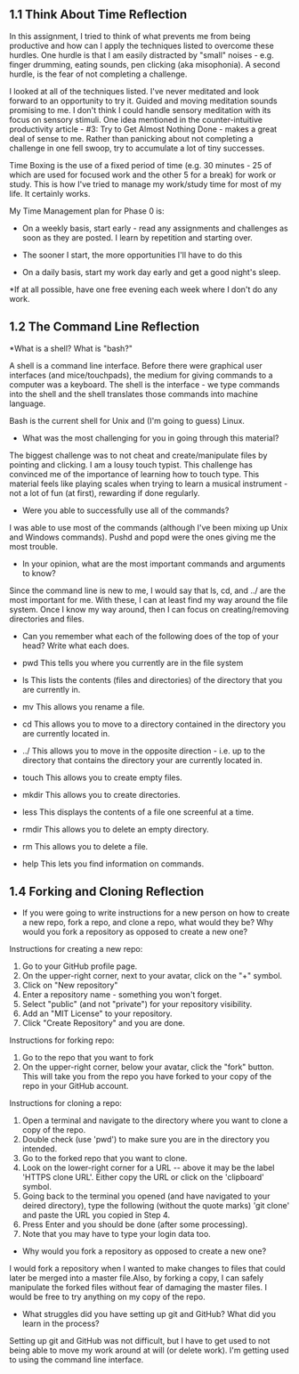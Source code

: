 
## 1.1 Think About Time Reflection 

In this assignment, I tried to think of what prevents me from being productive and how can I apply the techniques listed to overcome these hurdles. One hurdle is that I am easily distracted by "small" noises - e.g. finger drumming, eating sounds, pen clicking (aka misophonia). A second hurdle, is the fear of not completing a challenge.

I looked at all of the techniques listed. I've never meditated and look forward to an opportunity to try it. Guided and moving meditation sounds promising to me. I don't think I could handle sensory meditation with its focus on sensory stimuli. One idea mentioned in the counter-intuitive productivity article - #3: Try to Get Almost Nothing Done - makes a great deal of sense to me. Rather than panicking about not completing a challenge in one fell swoop, try to accumulate a lot of tiny successes.

Time Boxing is the use of a fixed period of time (e.g. 30 minutes - 25 of which are used for focused work and the other 5 for a break) for work or study. This is how I've tried to manage my work/study time for most of my life. It certainly works.

My Time Management plan for Phase 0 is:

* On a weekly basis, start early - read any assignments and challenges as soon as they are posted. I learn by repetition and starting over.

* The sooner I start, the more opportunities I'll have to do this

* On a daily basis, start my work day early and get a good night's sleep.

*If at all possible, have one free evening each week where I don't do any work.


## 1.2 The Command Line Reflection 

*What is a shell? What is "bash?"

A shell is a command line interface. Before there were graphical user interfaces (and mice/touchpads), the medium for giving commands to a computer was a keyboard. The shell is the interface - we type commands into the shell and the shell translates those commands into machine language.

Bash is the current shell for Unix and (I'm going to guess) Linux.

* What was the most challenging for you in going through this material?

The biggest challenge was to not cheat and create/manipulate files by pointing and clicking.  I am a lousy touch typist. This challenge has convinced me of the importance of learning how to touch type. This material feels like playing scales when trying to learn a musical instrument -  not a lot of fun (at first), rewarding if done regularly.

* Were you able to successfully use all of the commands?

I was able to use most of the commands (although I've been mixing up Unix and Windows commands). Pushd and popd were the ones giving me the most trouble.

* In your opinion, what are the most important commands and arguments to know?

Since the command line is new to me, I would say that ls, cd, and ../ are the most important for me. With these, I can at least find my way around the file system. Once I know my way around, then I can focus on creating/removing directories and files.

* Can you remember what each of the following does of the top of your head? Write what each does.

- pwd  This tells you where you currently are in the file system

- ls   This lists the contents (files and directories) of the directory that you are currently in.

- mv   This allows you rename a file.

- cd   This allows you to move to a directory contained in the directory you are currently located in.

- ../  This allows you to move in the opposite direction - i.e. up to the directory that contains the directory your are currently located in.

- touch   This allows you to create empty files.

- mkdir   This allows you to create directories.

- less    This displays the contents of a file one screenful at a time.

- rmdir   This allows you to delete an empty directory.

- rm      This allows you to delete a file.

- help    This lets you find information on commands.


## 1.4 Forking and Cloning Reflection  

* If you were going to write instructions for a new person on how to create a new repo, fork a repo, and clone a repo, what would they be? Why would you fork a repository as opposed to create a new one?

Instructions for creating a new repo:

1. Go to your GitHub profile page.
2. On the upper-right corner, next to your avatar, click on the "+" symbol.
3. Click on "New repository"
4. Enter a repository name - something you won't forget.
5. Select "public" (and not "private") for your repository visibility.
6. Add an "MIT License" to your repository. 
7. Click "Create Repository" and you are done.

Instructions for forking repo:

1. Go to the repo that you want to fork
2. On the upper-right corner, below your avatar, click the "fork" button. This will take you from the repo you have forked to your copy of the repo in your GitHub account.

Instructions for cloning a repo:

1. Open a terminal and navigate to the directory where you want to clone a copy of the repo.
2. Double check (use 'pwd') to make sure you are in the directory you intended.
3. Go to the forked repo that you want to clone.
4. Look on the lower-right corner for a URL -- above it may be the label 'HTTPS clone URL'. Either copy the URL or click on the 'clipboard' symbol.
5. Going back to the terminal you opened (and have navigated to your deired directory), type the following (without the quote marks)  'git clone' and paste the URL you copied in Step 4.
6. Press Enter and you should be done (after some processing).
7. Note that you may have to type your login data too.

* Why would you fork a repository as opposed to create a new one?

I would fork a repository when I wanted to make changes to files that could later be merged into a master file.Also, by forking a copy, I can safely manipulate the forked files without fear of damaging the master files. I would be free to try anything on my copy of the repo.

* What struggles did you have setting up git and GitHub? What did you learn in the process?

Setting up git and GitHub was not difficult, but I have to get used to not being able to move my work around at will (or delete work). I'm getting used to using the command line interface. 